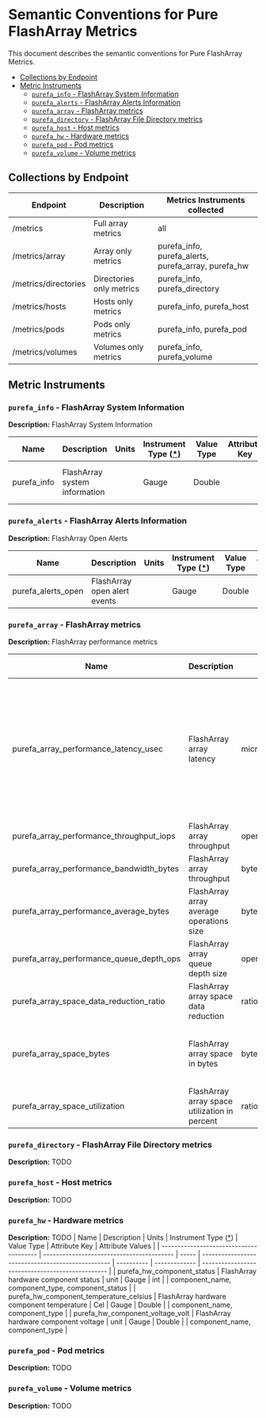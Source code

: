 # Semantic Conventions for Pure FlashArray Metrics <!-- omit from toc -->

This document describes the semantic conventions for Pure FlashArray Metrics.


<!-- toc -->

- [Collections by Endpoint](#collections-by-endpoint)
- [Metric Instruments](#metric-instruments)
  - [`purefa_info` - FlashArray System Information](#purefa_info---flasharray-system-information)
  - [`purefa_alerts` - FlashArray Alerts Information](#purefa_alerts---flasharray-alerts-information)
  - [`purefa_array` - FlashArray metrics](#purefa_array---flasharray-metrics)
  - [`purefa_directory` - FlashArray File Directory metrics](#purefa_directory---flasharray-file-directory-metrics)
  - [`purefa_host` - Host metrics](#purefa_host---host-metrics)
  - [`purefa_hw` - Hardware metrics](#purefa_hw---hardware-metrics)
  - [`purefa_pod` - Pod metrics](#purefa_pod---pod-metrics)
  - [`purefa_volume` - Volume metrics](#purefa_volume---volume-metrics)

<!-- tocstop -->

## Collections by Endpoint

| Endpoint             | Description              | Metrics Instruments collected                       |
| -------------------- | ------------------------ | --------------------------------------------------- |
| /metrics             | Full array metrics       | all                                                 |
| /metrics/array       | Array only metrics       | purefa_info, purefa_alerts, purefa_array, purefa_hw |
| /metrics/directories | Directories only metrics | purefa_info, purefa_directory                       |
| /metrics/hosts       | Hosts only metrics       | purefa_info, purefa_host                            |
| /metrics/pods        | Pods only metrics        | purefa_info, purefa_pod                             |
| /metrics/volumes     | Volumes only metrics     | purefa_info, purefa_volume                          |


## Metric Instruments

### `purefa_info` - FlashArray System Information

**Description:** FlashArray System Information

| Name        | Description                   | Units | Instrument Type ([*](README.md#instrument-types)) | Value Type | Attribute Key | Attribute Values                   |
| ----------- | ----------------------------- | ----- | ------------------------------------------------- | ---------- | ------------- | ---------------------------------- |
| purefa_info | FlashArray system information |       | Gauge                                             | Double     |               | array_name, os, system_id, version |


### `purefa_alerts` - FlashArray Alerts Information

**Description:** FlashArray Open Alerts

| Name               | Description                  | Units | Instrument Type ([*](README.md#instrument-types)) | Value Type | Attribute Key | Attribute Values                         |
| ------------------ | ---------------------------- | ----- | ------------------------------------------------- | ---------- | ------------- | ---------------------------------------- |
| purefa_alerts_open | FlashArray open alert events |       | Gauge                                             | Double     |               | component_name, component_type, severity |


### `purefa_array` - FlashArray metrics

**Description:** FlashArray performance metrics

| Name                                     | Description                                   | Units             | Instrument Type ([*](README.md#instrument-types)) | Value Type | Attribute Key | Attribute Values                                                                                                                                                                                                                                                                                                                                                                                               |
| ---------------------------------------- | --------------------------------------------- | ----------------- | ------------------------------------------------- | ---------- | ------------- | -------------------------------------------------------------------------------------------------------------------------------------------------------------------------------------------------------------------------------------------------------------------------------------------------------------------------------------------------------------------------------------------------------------- |
| purefa_array_performance_latency_usec    | FlashArray array latency                      | microsecond       | Gauge                                             | Double     | dimension     | queue_usec_per_mirrored_write_op, queue_usec_per_read_op, queue_usec_per_write_op, san_usec_per_mirrored_write_op, san_usec_per_read_op, san_usec_per_write_op, service_usec_per_mirrored_write_op, service_usec_per_read_op, service_usec_per_write_op, usec_per_mirrored_write_op, usec_per_read_op, usec_per_write_op, service_usec_per_read_op_cache_reduction, local_queue_usec_per_op, usec_per_other_op |
| purefa_array_performance_throughput_iops | FlashArray array throughput                   | operations/second | Gauge                                             | Double     | dimension     | mirrored_writes_per_sec, reads_per_sec, writes_per_sec, others_per_sec                                                                                                                                                                                                                                                                                                                                         |
| purefa_array_performance_bandwidth_bytes | FlashArray array throughput                   | bytes/second      | Gauge                                             | Double     | dimension     | mirrored_write_bytes_per_sec, read_bytes_per_sec, write_bytes_per_sec                                                                                                                                                                                                                                                                                                                                          |
| purefa_array_performance_average_bytes   | FlashArray array average operations size      | bytes             | Gauge                                             | Double     | dimension     | bytes_per_mirrored_write, bytes_per_op, bytes_per_read, bytes_per_write                                                                                                                                                                                                                                                                                                                                        |
| purefa_array_performance_queue_depth_ops | FlashArray array queue depth size             | operations        | Gauge                                             | Double     |               |                                                                                                                                                                                                                                                                                                                                                                                                                |
| purefa_array_space_data_reduction_ratio  | FlashArray array space data reduction         | ratio             | Gauge                                             | Double     |               |                                                                                                                                                                                                                                                                                                                                                                                                                |
| purefa_array_space_bytes                 | FlashArray array space in bytes               | bytes             | Gauge                                             | Double     | space         | capacity, shared, snapshots, system, thin_provisioning, total_physical, total_provisioned, total_reduction, unique, virtual, replication, shared_effective, snapshots_effective, unique_effective, total_effective, empty                                                                                                                                                                                      |
| purefa_array_space_utilization           | FlashArray array space utilization in percent | ratio             | Gauge                                             | Double     |


### `purefa_directory` - FlashArray File Directory metrics

**Description:** TODO


### `purefa_host` - Host metrics

**Description:** TODO


### `purefa_hw` - Hardware metrics

**Description:** TODO
| Name                                    | Description                               | Units | Instrument Type ([*](README.md#instrument-types)) | Value Type | Attribute Key | Attribute Values                                 |
| --------------------------------------- | ----------------------------------------- | ----- | ------------------------------------------------- | ---------- | ------------- | ------------------------------------------------ |
| purefa_hw_component_status              | FlashArray hardware component status      | unit  | Gauge                                             | int        |               | component_name, component_type, component_status |
| purefa_hw_component_temperature_celsius | FlashArray hardware component temperature | Cel   | Gauge                                             | Double     |               | component_name, component_type                   |
| purefa_hw_component_voltage_volt        | FlashArray hardware component voltage     | unit  | Gauge                                             | Double     |               | component_name, component_type                   |



### `purefa_pod` - Pod metrics

**Description:** TODO


### `purefa_volume` - Volume metrics

**Description:** TODO
